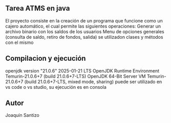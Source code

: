 ## Tarea ATMS en java
El proyecto consiste en la creación de un programa que funcione como un cajero automático, el cual permite las siguientes operaciones:
Generar un archivo binario con los saldos de los usuarios
Menu de opciones generales (consulta de saldo, retiro de fondos, salida)
se utilizadon clases y métodos con el mismo
## Compilacion y ejecución
openjdk version "21.0.6" 2025-01-21 LTS
OpenJDK Runtime Environment Temurin-21.0.6+7 (build 21.0.6+7-LTS)
OpenJDK 64-Bit Server VM Temurin-21.0.6+7 (build 21.0.6+7-LTS, mixed mode, sharing)
puede ser utilizado en vs code o vs studio, su ejecución es en consola
## Autor
Joaquín Santizo
